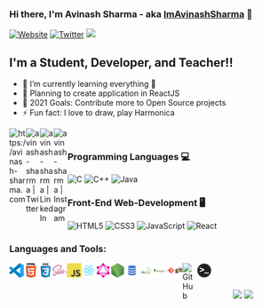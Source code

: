 ### Hi there, I'm Avinash Sharma - aka [ImAvinashSharma][website] 👋

[![Website](https://img.shields.io/website?label=Avinash%20Sharma&up_message=UP&url=https%3A%2F%2Favinash-sharma.com%2F)](https://avinash-sharma.com/)
[![Twitter](https://img.shields.io/twitter/url?style=social&url=https%3A%2F%2Ftwitter.com%2FAvinash406406)](https://twitter.com/intent/follow?original_referer=https%3A%2F%2Fgithub.com%2FcodeSTACKr&screen_name=codeSTACKr)
![](https://komarev.com/ghpvc/?username=imAvinashSharma&color=blueviolet&style=plastic)
## I'm a Student, Developer, and Teacher!!
- 🌱 I’m currently learning everything 🤣
- 👯 Planning to create application in ReactJS
- 🥅 2021 Goals: Contribute more to Open Source projects
- ⚡ Fun fact: I love to draw, play Harmonica


[<img align="left" alt="https://avinash-sharma.com" width="30x" src="https://img.icons8.com/clouds/48/000000/domain.png" />][website]
[<img align="left" alt="avinash-sharma | Twitter" width="25px" src="https://img.icons8.com/doodle/48/000000/twitter--v1.png" />][twitter]
[<img align="left" alt="avinash-sharma | LinkedIn" width="25px" src="https://img.icons8.com/doodle/48/000000/linkedin--v2.png" />][linkedin]
[<img align="left" alt="avinash-sharma | Instagram" width="25px" src="https://img.icons8.com/color/48/000000/instagram-new--v2.png" />][instagram]

<br />

<span>
<span align="centeer">
 <h3>Programming Languages 💻</h3>
 <img alt="C" src="https://img.shields.io/badge/c-%2300599C.svg?&style=for-the-badge&logo=c&logoColor=white"/>
 <img alt="C++" src="https://img.shields.io/badge/c++-%2300599C.svg?&style=for-the-badge&logo=c%2B%2B&ogoColor=white"/>
 <img alt="Java" src="https://img.shields.io/badge/java-%23ED8B00.svg?&style=for-the-badge&logo=java&logoColor=white"/>
</span>
<span align="ceneter">
 <h3>Front-End Web-Development 🖥️</h3>
 <img alt="HTML5" src="https://img.shields.io/badge/html5-%23E34F26.svg?&style=for-the-badge&logo=html5&logoColor=white"/>
 <img alt="CSS3" src="https://img.shields.io/badge/css3-%231572B6.svg?&style=for-the-badge&logo=css3&logoColor=white"/>
 <img alt="JavaScript" src="https://img.shields.io/badge/javascript-%23323330.svg?&style=for-the-badge&logo=javascript&logoColor=%23F7DF1E"/>
 <img alt="React" src="https://img.shields.io/badge/react-%2320232a.svg?&style=for-the-badge&logo=react&logoColor=%2361DAFB"/>
</span>
</span>

### Languages and Tools:

<img align="left" alt="Visual Studio Code" width="26px" src="https://raw.githubusercontent.com/github/explore/80688e429a7d4ef2fca1e82350fe8e3517d3494d/topics/visual-studio-code/visual-studio-code.png" />
<img align="left" alt="HTML5" width="26px" src="https://raw.githubusercontent.com/github/explore/80688e429a7d4ef2fca1e82350fe8e3517d3494d/topics/html/html.png" />
<img align="left" alt="CSS3" width="26px" src="https://raw.githubusercontent.com/github/explore/80688e429a7d4ef2fca1e82350fe8e3517d3494d/topics/css/css.png" />
<img align="left" alt="Sass" width="26px" src="https://raw.githubusercontent.com/github/explore/80688e429a7d4ef2fca1e82350fe8e3517d3494d/topics/sass/sass.png" />
<img align="left" alt="JavaScript" width="26px" src="https://raw.githubusercontent.com/github/explore/80688e429a7d4ef2fca1e82350fe8e3517d3494d/topics/javascript/javascript.png" />
<img align="left" alt="React" width="26px" src="https://raw.githubusercontent.com/github/explore/80688e429a7d4ef2fca1e82350fe8e3517d3494d/topics/react/react.png" />
<img align="left" alt="GraphQL" width="26px" src="https://raw.githubusercontent.com/github/explore/80688e429a7d4ef2fca1e82350fe8e3517d3494d/topics/graphql/graphql.png" />
<img align="left" alt="Node.js" width="26px" src="https://raw.githubusercontent.com/github/explore/80688e429a7d4ef2fca1e82350fe8e3517d3494d/topics/nodejs/nodejs.png" />
<img align="left" alt="SQL" width="26px" src="https://raw.githubusercontent.com/github/explore/80688e429a7d4ef2fca1e82350fe8e3517d3494d/topics/sql/sql.png" />
<img align="left" alt="MySQL" width="26px" src="https://raw.githubusercontent.com/github/explore/80688e429a7d4ef2fca1e82350fe8e3517d3494d/topics/mysql/mysql.png" />
<img align="left" alt="MongoDB" width="26px" src="https://raw.githubusercontent.com/github/explore/80688e429a7d4ef2fca1e82350fe8e3517d3494d/topics/mongodb/mongodb.png" />
<img align="left" alt="Git" width="26px" src="https://raw.githubusercontent.com/github/explore/80688e429a7d4ef2fca1e82350fe8e3517d3494d/topics/git/git.png" />
<img align="left" alt="GitHub" width="26px" src="https://img.icons8.com/cute-clipart/64/000000/github.png" />
<img align="left" alt="Terminal" width="26px" src="https://raw.githubusercontent.com/github/explore/80688e429a7d4ef2fca1e82350fe8e3517d3494d/topics/terminal/terminal.png" />

<br />
<br />

<p align="center">
  <img width="48%" src="https://github-readme-stats.vercel.app/api?username=ImAvinashSharma&show_icons=true&theme=radical" />
  <img width="48%" src="https://github-readme-streak-stats.herokuapp.com/?user=imAvinashSharma&theme=tokyonight" />
</p>

[website]: http://avinash-sharma.com/
[twitter]: https://twitter.com/Avinash406406
[instagram]: https://www.instagram.com/__.avinash__/
[linkedin]: https://www.linkedin.com/in/the-avinash-sharma/
